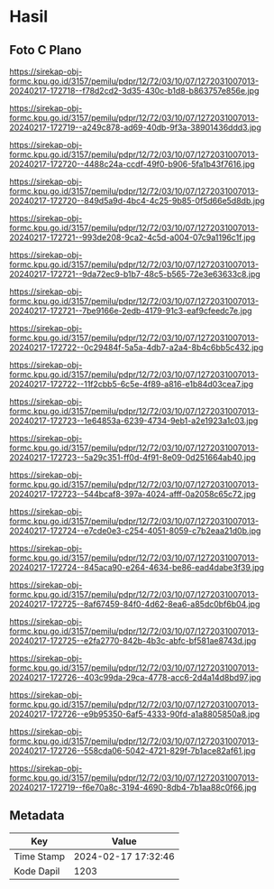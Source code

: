 # Hasil

## Foto C Plano

https://sirekap-obj-formc.kpu.go.id/3157/pemilu/pdpr/12/72/03/10/07/1272031007013-20240217-172718--f78d2cd2-3d35-430c-b1d8-b863757e856e.jpg

https://sirekap-obj-formc.kpu.go.id/3157/pemilu/pdpr/12/72/03/10/07/1272031007013-20240217-172719--a249c878-ad69-40db-9f3a-38901436ddd3.jpg

https://sirekap-obj-formc.kpu.go.id/3157/pemilu/pdpr/12/72/03/10/07/1272031007013-20240217-172720--4488c24a-ccdf-49f0-b906-5fa1b43f7616.jpg

https://sirekap-obj-formc.kpu.go.id/3157/pemilu/pdpr/12/72/03/10/07/1272031007013-20240217-172720--849d5a9d-4bc4-4c25-9b85-0f5d66e5d8db.jpg

https://sirekap-obj-formc.kpu.go.id/3157/pemilu/pdpr/12/72/03/10/07/1272031007013-20240217-172721--993de208-9ca2-4c5d-a004-07c9a1196c1f.jpg

https://sirekap-obj-formc.kpu.go.id/3157/pemilu/pdpr/12/72/03/10/07/1272031007013-20240217-172721--9da72ec9-b1b7-48c5-b565-72e3e63633c8.jpg

https://sirekap-obj-formc.kpu.go.id/3157/pemilu/pdpr/12/72/03/10/07/1272031007013-20240217-172721--7be9166e-2edb-4179-91c3-eaf9cfeedc7e.jpg

https://sirekap-obj-formc.kpu.go.id/3157/pemilu/pdpr/12/72/03/10/07/1272031007013-20240217-172722--0c29484f-5a5a-4db7-a2a4-8b4c6bb5c432.jpg

https://sirekap-obj-formc.kpu.go.id/3157/pemilu/pdpr/12/72/03/10/07/1272031007013-20240217-172722--11f2cbb5-6c5e-4f89-a816-e1b84d03cea7.jpg

https://sirekap-obj-formc.kpu.go.id/3157/pemilu/pdpr/12/72/03/10/07/1272031007013-20240217-172723--1e64853a-6239-4734-9eb1-a2e1923a1c03.jpg

https://sirekap-obj-formc.kpu.go.id/3157/pemilu/pdpr/12/72/03/10/07/1272031007013-20240217-172723--5a29c351-ff0d-4f91-8e09-0d251664ab40.jpg

https://sirekap-obj-formc.kpu.go.id/3157/pemilu/pdpr/12/72/03/10/07/1272031007013-20240217-172723--544bcaf8-397a-4024-afff-0a2058c65c72.jpg

https://sirekap-obj-formc.kpu.go.id/3157/pemilu/pdpr/12/72/03/10/07/1272031007013-20240217-172724--e7cde0e3-c254-4051-8059-c7b2eaa21d0b.jpg

https://sirekap-obj-formc.kpu.go.id/3157/pemilu/pdpr/12/72/03/10/07/1272031007013-20240217-172724--845aca90-e264-4634-be86-ead4dabe3f39.jpg

https://sirekap-obj-formc.kpu.go.id/3157/pemilu/pdpr/12/72/03/10/07/1272031007013-20240217-172725--8af67459-84f0-4d62-8ea6-a85dc0bf6b04.jpg

https://sirekap-obj-formc.kpu.go.id/3157/pemilu/pdpr/12/72/03/10/07/1272031007013-20240217-172725--e2fa2770-842b-4b3c-abfc-bf581ae8743d.jpg

https://sirekap-obj-formc.kpu.go.id/3157/pemilu/pdpr/12/72/03/10/07/1272031007013-20240217-172726--403c99da-29ca-4778-acc6-2d4a14d8bd97.jpg

https://sirekap-obj-formc.kpu.go.id/3157/pemilu/pdpr/12/72/03/10/07/1272031007013-20240217-172726--e9b95350-6af5-4333-90fd-a1a8805850a8.jpg

https://sirekap-obj-formc.kpu.go.id/3157/pemilu/pdpr/12/72/03/10/07/1272031007013-20240217-172726--558cda06-5042-4721-829f-7b1ace82af61.jpg

https://sirekap-obj-formc.kpu.go.id/3157/pemilu/pdpr/12/72/03/10/07/1272031007013-20240217-172719--f6e70a8c-3194-4690-8db4-7b1aa88c0f66.jpg


## Metadata

| Key        | Value               |
| ---------- | ------------------- |
| Time Stamp | 2024-02-17 17:32:46 |
| Kode Dapil | 1203                |



